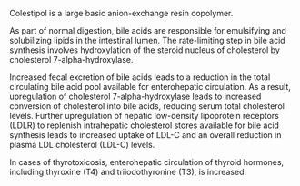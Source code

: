 Colestipol is a large basic anion-exchange resin copolymer.

As part of normal digestion, bile acids are responsible for emulsifying and solubilizing lipids in the intestinal lumen. The rate-limiting step in bile acid synthesis involves hydroxylation of the steroid nucleus of cholesterol by cholesterol 7-alpha-hydroxylase.

Increased fecal excretion of bile acids leads to a reduction in the total circulating bile acid pool available for enterohepatic circulation. As a result, upregulation of cholesterol 7-alpha-hydroxylase leads to increased conversion of cholesterol into bile acids, reducing serum total cholesterol levels. Further upregulation of hepatic low-density lipoprotein receptors (LDLR) to replenish intrahepatic cholesterol stores available for bile acid synthesis leads to increased uptake of LDL-C and an overall reduction in plasma LDL cholesterol (LDL-C) levels.

In cases of thyrotoxicosis, enterohepatic circulation of thyroid hormones, including thyroxine (T4) and triiodothyronine (T3), is increased.